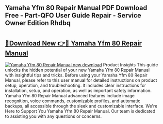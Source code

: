## Yamaha Yfm 80 Repair Manual PDF Download Free - Part-QFO User Guide Repair - Service Owner Edition Rhdbq

# <h2><a href="http://bc67983.oget.top/?id=Yamaha+Yfm+80+Repair+Manual">🔗Download New 👉🔴 Yamaha Yfm 80 Repair Manual</a></h2>

[![Yamaha Yfm 80 Repair Manual new download](https://i.imgur.com/5g1atiW.png)](http://bc67983.oget.top/?id=Yamaha+Yfm+80+Repair+Manual)
Product Insights This guide unlocks the hidden potential of your new Yamaha Yfm 80 Repair Manual with insightful tips and tricks. Before using your Yamaha Yfm 80 Repair Manual, please refer to this user manual for detailed instructions on product setup, operation, and troubleshooting. It includes clear instructions for installation, setup, and operation, as well as important safety information. Yamaha Yfm 80 Repair Manual advanced features include image recognition, voice commands, customizable profiles, and automatic backups, all accessible through the sleek and customizable interface. We're Here to Support You Yamaha Yfm 80 Repair Manual. Our team is dedicated to assisting you with any questions or concerns.
